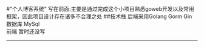 #"个人博客系统" 
写在前面:主要是通过完成这个小项目熟悉goweb开发以及常用框架，因此项目设计存在诸多不合理之处
##技术栈
后端采用Golang    Gorm    Gin  
数据库 MySql  
前端 暂时还没写

***

